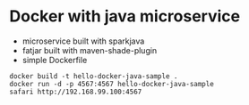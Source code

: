 # Docker with java microservice
* microservice built with sparkjava
* fatjar built with maven-shade-plugin
* simple Dockerfile

```
docker build -t hello-docker-java-sample .
docker run -d -p 4567:4567 hello-docker-java-sample
safari http://192.168.99.100:4567
```

